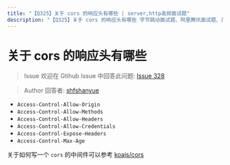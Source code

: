 ```yaml
---
title: "【Q325】关于 cors 的响应头有哪些 | server,http高频面试题"
description: "【Q325】关于 cors 的响应头有哪些 字节跳动面试题、阿里腾讯面试题、美团小米面试题。"
---
```


# 关于 cors 的响应头有哪些

> Issue
> 欢迎在 Gtihub Issue 中回答此问题: [Issue 328](https://github.com/shfshanyue/Daily-Question/issues/328)

> Author
> 回答者: [shfshanyue](https://github.com/shfshanyue)

- `Access-Control-Allow-Origin`
- `Access-Control-Allow-Methods`
- `Access-Control-Allow-Headers`
- `Access-Control-Allow-Credentials`
- `Access-Control-Expose-Headers`
- `Access-Control-Max-Age`

关于如何写一个 `cors` 的中间件可以参考 [koajs/cors](https://github.com/koajs/cors)
